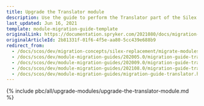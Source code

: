 ```yaml
---
title: Upgrade the Translator module
description: Use the guide to perform the Translator part of the Silex Migration Effort.
last_updated: Jun 16, 2021
template: module-migration-guide-template
originalLink: https://documentation.spryker.com/2021080/docs/migration-guide-translator
originalArticleId: 2b81331f-01f6-4f5e-aa80-5cc439e688b9
redirect_from:
  - /docs/scos/dev/migration-concepts/silex-replacement/migrate-modules/migrate-the-translator-module.html
  - /docs/scos/dev/module-migration-guides/202005.0/migration-guide-translator.html
  - /docs/scos/dev/module-migration-guides/202009.0/migration-guide-translator.html
  - /docs/scos/dev/module-migration-guides/202108.0/migration-guide-translator.html
  - /docs/scos/dev/module-migration-guides/migration-guide-translator.html
---
```


{% include pbc/all/upgrade-modules/upgrade-the-translator-module.md %} <!-- To edit, see /_includes/pbc/all/upgrade-modules/upgrade-the-translator-module.md -->

